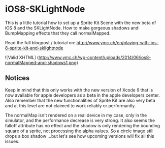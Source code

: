 iOS8-SKLightNode
================

This is a little tutorial how to set up a Sprite Kit Scene with the new beta of iOS 8 and the SKLightNode. How to make gorgeous shadows and BumpMapping effects that they call normalMapped.

Read the full blogpost / tutorial on:
http://www.ymc.ch/en/playing-with-ios-8-sprite-kit-and-sklightnode


![Valid XHTML] (http://www.ymc.ch/wp-content/uploads/2014/06/ios8-normalMapped-and-shadows1.png)

## Notices ##
Keep in mind that this only works with the new version of Xcode 6 that is now available for apple developers as a beta in the apple developers center. Also remember that the new functionalities of Sprite Kit are also very beta and at this level are not claimed to work reliably or performantly.

The normalMap isn't rendered on a real device in my case, only in the simulator, and the performance decrease is very strong. 
It also seems the falloff attribute has no effect and the shadow is only rendering the bounding square of a sprite, not processing the alpha values. 
So a circle image still drops a box shadow ...but let's see how upcoming versions will fix all this issues.